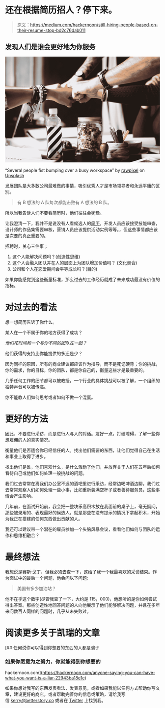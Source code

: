 # 还在根据简历招人？停下来。

> 原文：<https://medium.com/hackernoon/still-hiring-people-based-on-their-resume-stop-bd2c76dab011>

## 发现人们是谁会更好地为你服务

![](img/983937b529f9d22e06819b4d494d02e6.png)

“Several people fist bumping over a busy workspace” by [rawpixel](https://unsplash.com/@rawpixel?utm_source=medium&utm_medium=referral) on [Unsplash](https://unsplash.com?utm_source=medium&utm_medium=referral)

发展团队是大多数公司最难做的事情，吸引优秀人才是市场领导者和永远平庸的区别。

> 有 B 想法的 A 队每次都能击败有 A 想法的 B 队。

所以当我告诉人们不要看简历时，他们往往会犹豫。

让我澄清一下，我并不是说没有人看候选人的[简历](https://hackernoon.com/tagged/resume)，开发人员应该接受技能审查，设计师的作品集需要审核，营销人员应该提供活动实例等等。，但这些事情都应该是次要的真正重要的。

招聘时，关心三件事；

1.  这个人能解决问题吗？(创造性思维)
2.  这个人会融入团队并在人的层面上为团队增加价值吗？
    (文化契合)
3.  公司和个人在恋爱期间会平等成长吗？(目的)

如果你能感觉到这些衡量标准，那么过去的工作经历就成了未来成功最没有价值的指标。

# 对过去的看法

想一想简历告诉了你什么。

某人在一个不属于你的地方获得了成功？

*他们花时间和一个与你不同的团队在一起？*

他们获得的支持比你能提供的多还是少？

因为同样的原因，所有的商业建议都应该作为指导，而不是死记硬背；你的挑战，你的需求，你的目标，你的团队，都是你自己的，衡量这些才是最重要的。

几乎任何工作的细节都可以被教授，一个行业的具体挑战可以被了解，一个组织的独特声音可以被传递。

你不能教人们如何思考或者如何不做一个混蛋。

# 更好的方法

因此，不要进行采访，而是进行人与人的对话。友好一点，打破障碍，了解一些你想雇佣的人的真实情况。

衡量他们是否适合你已经信任的人。找出他们需要的东西，让他们觉得自己在生活和事业上取得了进步。

找出他们是谁，他们喜欢什么，是什么激励了他们，并放弃关于人们在五年后如何看待自己或他们如何处理一般挑战的问题。

我们过去常常在离我们办公室不远的酒吧里进行采访，经常边喝啤酒边聊，我们过去常常观察人们如何处理一些小事，比如重新装满空杯子或者善待服务员，这些事情会产生影响。

几年前，在面试开始前，我会把一整块乐高积木放在我面前的桌子上，毫无疑问，那些被录用的、表现最好的候选人，就是那些在没有提示的情况下拿起积木，开始为我正在搭建的任何东西做出贡献的人。

我还可以建议带一个潜在的雇员参加一个头脑风暴会议，看看他们如何与团队的运作和思维相融合？

# 最终想法

我想说是赛斯·戈丁，但我必须去查一下，这给了我一个我最喜欢的采访结束。作为面试中的最后一个问题，他会问以下问题:

> 美国有多少加油站？

他不在乎这个数字(尽管我查了一下，大约是 115，000)，他想听的是你如何尝试得出答案。那些创造性地回答问题的人向他展示了他们能够解决问题，并且在多年来问数百人同样的问题时，几乎从未失败过。

# 阅读更多关于凯瑞的文章

[](https://hackernoon.com/anyone-saying-you-can-have-what-you-want-is-a-liar-22943ba18e1e) [## 任何说你可以得到你想要的东西的人都是骗子

### 如果你愿意为之努力，你就能得到你想要的

hackernoon.com](https://hackernoon.com/anyone-saying-you-can-have-what-you-want-is-a-liar-22943ba18e1e) 

如果你想对我写的东西发表看法，发表意见，或者如果我能以任何方式帮助你写文章，建设更好的商店，或者帮助完善你的信息或策略，请给我写信:kerry@betterstory.co 或者在 [Twitter](http://www.twitter.com/kmore) 上找到我。